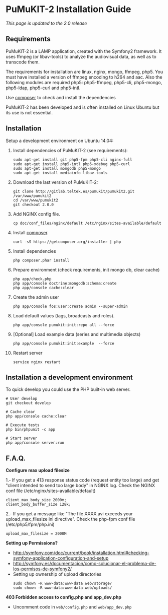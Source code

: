 PuMuKIT-2 Installation Guide
====================================

*This page is updated to the 2.0 release* 

Requirements
-------------------------------------

PuMuKIT-2 is a LAMP application, created with the Symfony2 framework. It uses ffmpeg (or libav-tools) to analyze the audiovisual data, as well as to transcode them.

The requirements for installation are linux, nginx, mongo, ffmpeg, php5. You must have installed a version of ffmpeg encoding to h264 and aac. Also the following modules are required php5: php5-ffmpeg, php5-cli, php5-mongo, php5-ldap, php5-curl and php5-intl.

Use [composer](https://getcomposer.org/) to check and install the dependencies

PuMuKIT-2 has been developed and is often installed on Linux Ubuntu but its use is not essential.

Installation
-------------------------------------

Setup a development environment on Ubuntu 14.04:

1. Install dependencies of PuMuKIT-2 (see requirements):

    ```
    sudo apt-get install git php5-fpm php5-cli nginx-full
    sudo apt-get install php5-intl php5-xdebug php5-curl
    sudo apt-get install mongodb php5-mongo 
    sudo apt-get install mediainfo libav-tools
    ```

2. Download the last version of PuMuKIT-2:

    ```
    git clone http://gitlab.teltek.es/pumukit/pumukit2.git /var/www/pumukit2
    cd /var/www/pumukit2
    git checkout 2.0.0
    ```

3. Add NGINX config file.

    ```
    cp doc/conf_files/nginx/default /etc/nginx/sites-available/default
    ```

4. Install [composer](https://getcomposer.org/).

    ```
    curl -sS https://getcomposer.org/installer | php
    ```

5. Install dependencies

    ```
    php composer.phar install
    ```

6. Prepare environment (check requirements, init mongo db, clear cache)

    ```
    php app/check.php
    php app/console doctrine:mongodb:schema:create
    php app/console cache:clear
    ```

7. Create the admin user

    ```
    php app/console fos:user:create admin --super-admin
    ```
    
8. Load default values (tags, broadcasts and roles).

    ```
    php app/console pumukit:init:repo all --force
    ```

9. [Optional] Load example data (series and multimedia objects)

    ```
    php app/console pumukit:init:example  --force    
    ```
    
10. Restart server

    ```
    service nginx restart 
    ```


Installation a development environment
-------------------------------------

To quick develop you could use the PHP built-in web server.

```
# User develop
git checkout develop

# Cache clear
php app/console cache:clear

# Execute tests
php bin/phpunit -c app

# Start server
php app/console server:run
```

F.A.Q.
-------------------------------------

**Configure max upload filesize**

1.- If you get a 413 response status code (request entity too large) and get "client intended to send too large body" in NGINX log. Check the NGINX conf file (/etc/nginx/sites-available/default)

```
client_max_body_size 2000m;
client_body_buffer_size 128k;
```

2.- If you get a message like "The file XXXX.avi exceeds your upload_max_filesize ini directive". Check the php-fpm conf file (/etc/php5/fpm/php.ini)

```
upload_max_filesize = 2000M
```


**Setting up Permissions?**

 * http://symfony.com/doc/current/book/installation.html#checking-symfony-application-configuration-and-setup
 * http://symfony.es/documentacion/como-solucionar-el-problema-de-los-permisos-de-symfony2/
 * Setting up ownership of upload directories
    ```
    sudo chown -R www-data:www-data web/storage/
    sudo chown -R www-data:www-data web/uploads/
    ```

**403 Forbidden access to config.php and app_dev.php**

 * Uncomment code in `web/config.php` and `web/app_dev.php`